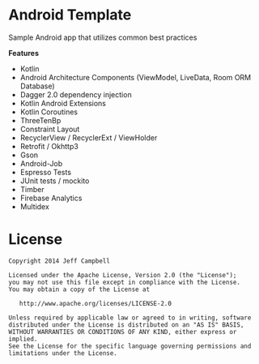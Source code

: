 Android Template
=================

Sample Android app that utilizes common best practices

**Features**

* Kotlin
* Android Architecture Components (ViewModel, LiveData, Room ORM Database)
* Dagger 2.0 dependency injection
* Kotlin Android Extensions
* Kotlin Coroutines
* ThreeTenBp
* Constraint Layout
* RecyclerView / RecyclerExt / ViewHolder
* Retrofit / Okhttp3
* Gson
* Android-Job
* Espresso Tests
* JUnit tests / mockito
* Timber
* Firebase Analytics
* Multidex


License
=======

    Copyright 2014 Jeff Campbell

    Licensed under the Apache License, Version 2.0 (the "License");
    you may not use this file except in compliance with the License.
    You may obtain a copy of the License at

       http://www.apache.org/licenses/LICENSE-2.0

    Unless required by applicable law or agreed to in writing, software
    distributed under the License is distributed on an "AS IS" BASIS,
    WITHOUT WARRANTIES OR CONDITIONS OF ANY KIND, either express or implied.
    See the License for the specific language governing permissions and
    limitations under the License.